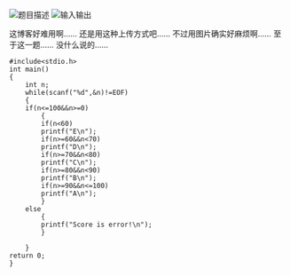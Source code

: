 ![题目描述](http://img.blog.csdn.net/20151219173540260)
![输入输出](http://img.blog.csdn.net/20151219173510175)

这博客好难用啊……
还是用这种上传方式吧……
不过用图片确实好麻烦啊……
至于这一题……
没什么说的……

```
#include<stdio.h>
int main()
{
	int n;
	while(scanf("%d",&n)!=EOF)
	{
	if(n<=100&&n>=0)
		{
		if(n<60)
		printf("E\n");
		if(n>=60&&n<70)
		printf("D\n");
		if(n>=70&&n<80)
		printf("C\n");
		if(n>=80&&n<90)
		printf("B\n");
		if(n>=90&&n<=100)
		printf("A\n");
		}
	else
		{
		printf("Score is error!\n");
		}
	
	}
return 0;
}
```